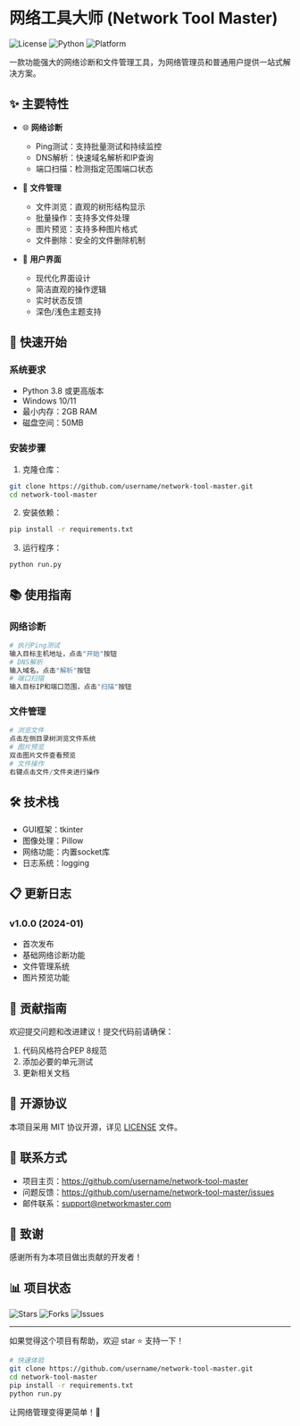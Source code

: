 # 网络工具大师 (Network Tool Master)

![License](https://img.shields.io/badge/license-MIT-blue.svg)
![Python](https://img.shields.io/badge/python-3.8+-blue.svg)
![Platform](https://img.shields.io/badge/platform-Windows-lightgrey.svg)

一款功能强大的网络诊断和文件管理工具，为网络管理员和普通用户提供一站式解决方案。

## ✨ 主要特性

- 🌐 **网络诊断**
  - Ping测试：支持批量测试和持续监控
  - DNS解析：快速域名解析和IP查询
  - 端口扫描：检测指定范围端口状态

- 📂 **文件管理**
  - 文件浏览：直观的树形结构显示
  - 批量操作：支持多文件处理
  - 图片预览：支持多种图片格式
  - 文件删除：安全的文件删除机制

- 🎯 **用户界面**
  - 现代化界面设计
  - 简洁直观的操作逻辑
  - 实时状态反馈
  - 深色/浅色主题支持

## 🚀 快速开始

### 系统要求
- Python 3.8 或更高版本
- Windows 10/11
- 最小内存：2GB RAM
- 磁盘空间：50MB

### 安装步骤

1. 克隆仓库：
```bash
git clone https://github.com/username/network-tool-master.git
cd network-tool-master
```

2. 安装依赖：
```bash
pip install -r requirements.txt
```

3. 运行程序：
```bash
python run.py
```

## 📚 使用指南

### 网络诊断
```python
# 执行Ping测试
输入目标主机地址，点击"开始"按钮
# DNS解析
输入域名，点击"解析"按钮
# 端口扫描
输入目标IP和端口范围，点击"扫描"按钮
```

### 文件管理
```python
# 浏览文件
点击左侧目录树浏览文件系统
# 图片预览
双击图片文件查看预览
# 文件操作
右键点击文件/文件夹进行操作
```

## 🛠 技术栈

- GUI框架：tkinter
- 图像处理：Pillow
- 网络功能：内置socket库
- 日志系统：logging

## 📋 更新日志

### v1.0.0 (2024-01)
- 首次发布
- 基础网络诊断功能
- 文件管理系统
- 图片预览功能

## 🤝 贡献指南

欢迎提交问题和改进建议！提交代码前请确保：

1. 代码风格符合PEP 8规范
2. 添加必要的单元测试
3. 更新相关文档

## 📄 开源协议

本项目采用 MIT 协议开源，详见 [LICENSE](LICENSE) 文件。

## 👥 联系方式

- 项目主页：https://github.com/username/network-tool-master
- 问题反馈：https://github.com/username/network-tool-master/issues
- 邮件联系：support@networkmaster.com

## 🙏 致谢

感谢所有为本项目做出贡献的开发者！

## 📊 项目状态

![Stars](https://img.shields.io/github/stars/username/network-tool-master.svg)
![Forks](https://img.shields.io/github/forks/username/network-tool-master.svg)
![Issues](https://img.shields.io/github/issues/username/network-tool-master.svg)

---

如果觉得这个项目有帮助，欢迎 star ⭐️ 支持一下！

```bash
# 快速体验
git clone https://github.com/username/network-tool-master.git
cd network-tool-master
pip install -r requirements.txt
python run.py
```

让网络管理变得更简单！🚀
